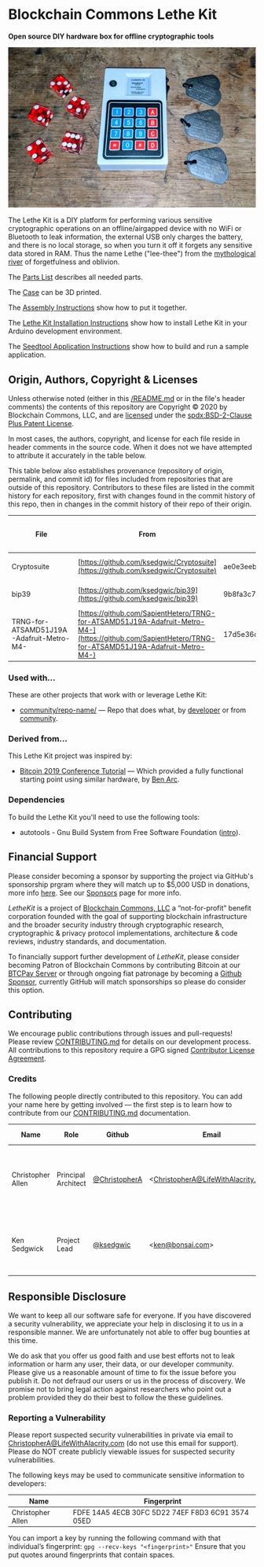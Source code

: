 # Blockchain Commons Lethe Kit

**Open source DIY hardware box for offline cryptographic tools**

![Lethe Kit](lethekit.jpg)

The Lethe Kit is a DIY platform for performing various sensitive cryptographic operations on an offline/airgapped device with no WiFi or Bluetooth to leak information, the external USB only charges the battery, and there is no local storage, so when you turn it off it forgets any sensitive data stored in RAM. Thus the name Lethe ("lee-thee") from the [mythological river](https://en.wikipedia.org/wiki/Lethe) of forgetfulness and oblivion.

The [Parts List](doc/parts-list.md) describes all needed parts.

The [Case](case) can be 3D printed.

The [Assembly Instructions](doc/assembly.md) show how to put it together.

The [Lethe Kit Installation Instructions](doc/installation.md) show how to install Lethe Kit in your Arduino development environment.

The [Seedtool Application Instructions](seedtool/README.md) show how to build
and run a sample application.

## Origin, Authors, Copyright & Licenses

Unless otherwise noted (either in this [/README.md](./README.md) or in the file's header comments) the contents of this repository are Copyright © 2020 by Blockchain Commons, LLC, and are [licensed](./LICENSE) under the [spdx:BSD-2-Clause Plus Patent License](https://spdx.org/licenses/BSD-2-Clause-Patent.html).

In most cases, the authors, copyright, and license for each file reside in header comments in the source code. When it does not we have attempted to attribute it accurately in the table below.

This table below also establishes provenance (repository of origin, permalink, and commit id) for files included from repositories that are outside of this repository. Contributors to these files are listed in the commit history for each repository, first with changes found in the commit history of this repo, then in changes in the commit history of their repo of their origin.

| File      | From                                                         | Commit                                                       | Authors & Copyright (c)                                | License                                                     |
| --------- | ------------------------------------------------------------ | ------------------------------------------------------------ | ------------------------------------------------------ | ----------------------------------------------------------- |
| Cryptosuite | [https://github.com/ksedgwic/Cryptosuite](https://github.com/ksedgwic/Cryptosuite) | ae0e3eeb4eb00c53fe235e0c34f77ade11f1982a | 2010 Peter Knight | <none> |
| bip39 | [https://github.com/ksedgwic/bip39](https://github.com/ksedgwic/bip39) | 9b8fa3c7d145c39558c2534f6cf40879477d93a1 | 2018 Chris Howe | [MIT License](https://github.com/ksedgwic/bip39/blob/master/LICENSE) |
| TRNG-for-ATSAMD51J19A-Adafruit-Metro-M4- | [https://github.com/SapientHetero/TRNG-for-ATSAMD51J19A-Adafruit-Metro-M4-](https://github.com/SapientHetero/TRNG-for-ATSAMD51J19A-Adafruit-Metro-M4-) | 17d5e36cd922ce7df8047d9c89633dca9b5ae122 | 2019 Ron Sutton | [MIT License](https://github.com/SapientHetero/TRNG-for-ATSAMD51J19A-Adafruit-Metro-M4-/blob/master/LICENSE.txt) |

### Used with…

These are other projects that work with or leverage Lethe Kit:

- [community/repo-name/](https://github.com/community/repo-name) — Repo that does what, by [developer](https://github.com/developer)  or from  [community](https://community.com).

### Derived from…

This Lethe Kit project was inspired by:

- [Bitcoin 2019 Conference Tutorial](https://github.com/arcbtc/bitcoin2019conf) — Which provided a fully functional starting point using similar hardware, by [Ben Arc](https://github.com/arcbtc).

### Dependencies

To build the Lethe Kit you'll need to use the following tools:

- autotools - Gnu Build System from Free Software Foundation ([intro](https://www.gnu.org/software/automake/manual/html_node/Autotools-Introduction.html)).

## Financial Support

Please consider becoming a sponsor by supporting the project via GitHub's sponsorship prgram where they will match up to $5,000 USD in donations, more info [here](https://github.com/sponsors/BlockchainCommons). See our [Sponsors](./Sponsors.md) page for more info.

*LetheKit* is a project of [Blockchain Commons, LLC](https://www.blockchaincommons.com/) a “not-for-profit” benefit corporation founded with the goal of supporting blockchain infrastructure and the broader security industry through cryptographic research, cryptographic & privacy protocol implementations, architecture & code reviews, industry standards, and documentation.

To financially support further development of *LetheKit*, please consider becoming Patron of Blockchain Commons by contributing Bitcoin at our [BTCPay Server](https://btcpay.blockchaincommons.com/) or through ongoing fiat patronage by becoming a [Github Sponsor](https://github.com/sponsors/BlockchainCommons), currently GitHub will match sponsorships so please do consider this option.

## Contributing

We encourage public contributions through issues and pull-requests! Please review [CONTRIBUTING.md](./CONTRIBUTING.md) for details on our development process. All contributions to this repository require a GPG signed [Contributor License Agreement](./CLA.md).

### Credits

The following people directly contributed to this repository. You can add your name here by getting involved — the first step is to learn how to contribute from our [CONTRIBUTING.md](./CONTRIBUTING.md) documentation.

| Name              | Role                | Github                                            | Email                                 | GPG Fingerprint                                    |
| ----------------- | ------------------- | ------------------------------------------------- | ------------------------------------- | -------------------------------------------------- |
| Christopher Allen | Principal Architect | [@ChristopherA](https://github.com/@ChristopherA) | \<ChristopherA@LifeWithAlacrity.com\> | FDFE 14A5 4ECB 30FC 5D22  74EF F8D3 6C91 3574 05ED |
| Ken Sedgwick      | Project Lead        | [@ksedgwic](https://github.com/ksedgwic)          | \<ken@bonsai.com\>                  | 4695 E5B8 F781 BF85 4326 9639 BBFC E515 8602 5550  |

## Responsible Disclosure

We want to keep all our software safe for everyone. If you have discovered a security vulnerability, we appreciate your help in disclosing it to us in a responsible manner. We are unfortunately not able to offer bug bounties at this time.

We do ask that you offer us good faith and use best efforts not to leak information or harm any user, their data, or our developer community. Please give us a reasonable amount of time to fix the issue before you publish it. Do not defraud our users or us in the process of discovery. We promise not to bring legal action against researchers who point out a problem provided they do their best to follow the these guidelines.

### Reporting a Vulnerability

Please report suspected security vulnerabilities in private via email to ChristopherA@LifeWithAlacrity.com (do not use this email for support). Please do NOT create publicly viewable issues for suspected security vulnerabilities.

The following keys may be used to communicate sensitive information to developers:

| Name              | Fingerprint                                        |
| ----------------- | -------------------------------------------------- |
| Christopher Allen | FDFE 14A5 4ECB 30FC 5D22  74EF F8D3 6C91 3574 05ED |

You can import a key by running the following command with that individual’s fingerprint: `gpg --recv-keys "<fingerprint>"` Ensure that you put quotes around fingerprints that contain spaces.
